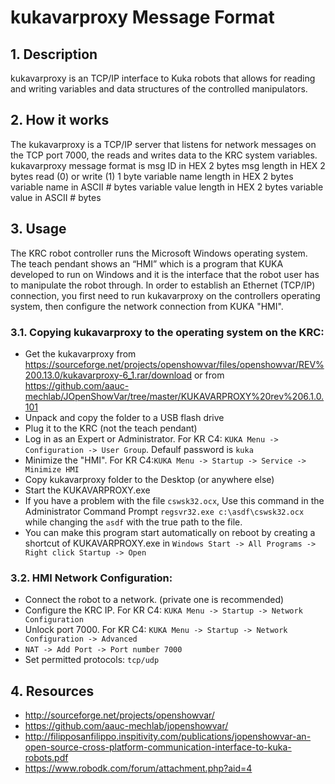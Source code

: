# kukavarproxy Message Format

## 1. Description
kukavarproxy is an TCP/IP interface to Kuka robots that allows for reading and writing variables and data structures of the controlled manipulators. 

## 2. How it works
The kukavarproxy is a TCP/IP server that listens for network messages on the TCP port 7000, the reads and writes data to the KRC system variables.
kukavarproxy message format is 
        msg ID in HEX                       2 bytes
        msg length in HEX                   2 bytes
        read (0) or write (1)               1 byte
        variable name length in HEX         2 bytes
        variable name in ASCII              # bytes
        variable value length in HEX        2 bytes
        variable value in ASCII             # bytes
		
## 3. Usage
The KRC robot controller runs the Microsoft Windows operating system. The teach pendant shows an “HMI” which is a program that KUKA developed to run on Windows and it is the interface that the robot user has to manipulate the robot through.
In order to establish an Ethernet (TCP/IP) connection, you first need to run kukavarproxy on the controllers operating system, then configure the network connection from KUKA "HMI".
###   3.1. Copying kukavarproxy to the operating system on the KRC:
* Get the kukavarproxy from https://sourceforge.net/projects/openshowvar/files/openshowvar/REV%200.13.0/kukavarproxy-6_1.rar/download or from https://github.com/aauc-mechlab/JOpenShowVar/tree/master/KUKAVARPROXY%20rev%206.1.0.101
* Unpack and copy the folder to a USB flash drive
* Plug it to the KRC (not the teach pendant)
* Log in as an Expert or Administrator. For KR C4: `KUKA Menu -> Configuration -> User Group`. Defaulf password is `kuka`
* Minimize the "HMI". For KR C4:`KUKA Menu -> Startup -> Service -> Minimize HMI`
* Copy kukavarproxy folder to the Desktop (or anywhere else)
* Start the KUKAVARPROXY.exe
* If you have a problem with the file `cswsk32.ocx`, Use this command in the Administrator Command Prompt `regsvr32.exe c:\asdf\cswsk32.ocx` while changing the `asdf` with the true path to the file.
* You can make this program start automatically on reboot by creating a shortcut of KUKAVARPROXY.exe in `Windows Start -> All Programs -> Right click Startup -> Open`
###   3.2. HMI Network Configuration:
* Connect the robot to a network. (private one is recommended)
* Configure the KRC IP. For KR C4: `KUKA Menu -> Startup -> Network Configuration`
* Unlock port 7000. For KR C4: `KUKA Menu -> Startup -> Network Configuration -> Advanced`
* `NAT -> Add Port -> Port number 7000`
* Set permitted protocols: `tcp/udp`

## 4. Resources
* http://sourceforge.net/projects/openshowvar/
* https://github.com/aauc-mechlab/jopenshowvar/
* http://filipposanfilippo.inspitivity.com/publications/jopenshowvar-an-open-source-cross-platform-communication-interface-to-kuka-robots.pdf
* https://www.robodk.com/forum/attachment.php?aid=4